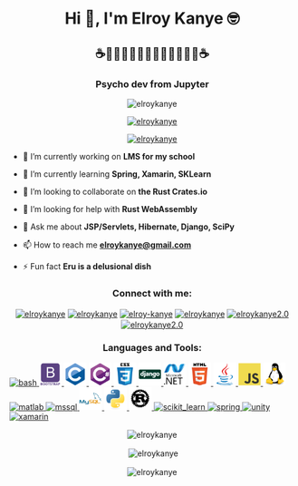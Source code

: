 <h1 align="center">Hi 👋, I'm Elroy Kanye 🤓</h1>
<h2 align="center">☕👨🏾‍💻🤓😃😶😯😒🤗👨🏾‍💻☕</h2>
<h3 align="center">Psycho dev from Jupyter</h3>

<p align="center"> <img src="https://komarev.com/ghpvc/?username=elroykanye&label=Profile%20views&color=0e75b6&style=flat" alt="elroykanye" /> </p>

<p align="center"> <a href="https://github.com/ryo-ma/github-profile-trophy"><img src="https://github-profile-trophy.vercel.app/?username=elroykanye" alt="elroykanye" /></a> </p>

<p align="center"> <a href="https://twitter.com/elroykanye" target="blank"><img src="https://img.shields.io/twitter/follow/elroykanye?logo=twitter&style=for-the-badge" alt="elroykanye" /></a> </p>

- 🔭 I’m currently working on **LMS for my school**

- 🌱 I’m currently learning **Spring, Xamarin, SKLearn**

- 👯 I’m looking to collaborate on **the Rust Crates.io**

- 🤝 I’m looking for help with **Rust WebAssembly**

- 💬 Ask me about **JSP/Servlets, Hibernate, Django, SciPy**

- 📫 How to reach me **elroykanye@gmail.com**

- ⚡ Fun fact **Eru is a delusional dish**

<h3 align="center">Connect with me:</h3>
<p align="center">
<a href="https://dev.to/elroykanye" target="blank"><img align="center" src="https://cdn.jsdelivr.net/npm/simple-icons@3.0.1/icons/dev-dot-to.svg" alt="elroykanye" height="30" width="40" /></a>
<a href="https://twitter.com/elroykanye" target="blank"><img align="center" src="https://raw.githubusercontent.com/rahuldkjain/github-profile-readme-generator/master/src/images/icons/Social/twitter.svg" alt="elroykanye" height="30" width="40" /></a>
<a href="https://linkedin.com/in/elroy-kanye" target="blank"><img align="center" src="https://raw.githubusercontent.com/rahuldkjain/github-profile-readme-generator/master/src/images/icons/Social/linked-in-alt.svg" alt="elroy-kanye" height="30" width="40" /></a>
<a href="https://kaggle.com/elroykanye" target="blank"><img align="center" src="https://raw.githubusercontent.com/rahuldkjain/github-profile-readme-generator/master/src/images/icons/Social/kaggle.svg" alt="elroykanye" height="30" width="40" /></a>
<a href="https://fb.com/elroykanye2.0" target="blank"><img align="center" src="https://raw.githubusercontent.com/rahuldkjain/github-profile-readme-generator/master/src/images/icons/Social/facebook.svg" alt="elroykanye2.0" height="30" width="40" /></a>
<a href="https://instagram.com/elroykanye2.0" target="blank"><img align="center" src="https://raw.githubusercontent.com/rahuldkjain/github-profile-readme-generator/master/src/images/icons/Social/instagram.svg" alt="elroykanye2.0" height="30" width="40" /></a>
</p>

<h3 align="center">Languages and Tools:</h3>
<p align="left"> <a href="https://www.gnu.org/software/bash/" target="_blank"> <img src="https://www.vectorlogo.zone/logos/gnu_bash/gnu_bash-icon.svg" alt="bash" width="40" height="40"/> </a> <a href="https://getbootstrap.com" target="_blank"> <img src="https://raw.githubusercontent.com/devicons/devicon/master/icons/bootstrap/bootstrap-plain-wordmark.svg" alt="bootstrap" width="40" height="40"/> </a> <a href="https://www.cprogramming.com/" target="_blank"> <img src="https://raw.githubusercontent.com/devicons/devicon/master/icons/c/c-original.svg" alt="c" width="40" height="40"/> </a> <a href="https://www.w3schools.com/cs/" target="_blank"> <img src="https://raw.githubusercontent.com/devicons/devicon/master/icons/csharp/csharp-original.svg" alt="csharp" width="40" height="40"/> </a> <a href="https://www.w3schools.com/css/" target="_blank"> <img src="https://raw.githubusercontent.com/devicons/devicon/master/icons/css3/css3-original-wordmark.svg" alt="css3" width="40" height="40"/> </a> <a href="https://www.djangoproject.com/" target="_blank"> <img src="https://raw.githubusercontent.com/devicons/devicon/master/icons/django/django-original.svg" alt="django" width="40" height="40"/> </a> <a href="https://dotnet.microsoft.com/" target="_blank"> <img src="https://raw.githubusercontent.com/devicons/devicon/master/icons/dot-net/dot-net-original-wordmark.svg" alt="dotnet" width="40" height="40"/> </a> <a href="https://www.w3.org/html/" target="_blank"> <img src="https://raw.githubusercontent.com/devicons/devicon/master/icons/html5/html5-original-wordmark.svg" alt="html5" width="40" height="40"/> </a> <a href="https://www.java.com" target="_blank"> <img src="https://raw.githubusercontent.com/devicons/devicon/master/icons/java/java-original.svg" alt="java" width="40" height="40"/> </a> <a href="https://developer.mozilla.org/en-US/docs/Web/JavaScript" target="_blank"> <img src="https://raw.githubusercontent.com/devicons/devicon/master/icons/javascript/javascript-original.svg" alt="javascript" width="40" height="40"/> </a> <a href="https://www.linux.org/" target="_blank"> <img src="https://raw.githubusercontent.com/devicons/devicon/master/icons/linux/linux-original.svg" alt="linux" width="40" height="40"/> </a> <a href="https://www.mathworks.com/" target="_blank"> <img src="https://upload.wikimedia.org/wikipedia/commons/2/21/Matlab_Logo.png" alt="matlab" width="40" height="40"/> </a> <a href="https://www.microsoft.com/en-us/sql-server" target="_blank"> <img src="https://www.svgrepo.com/show/303229/microsoft-sql-server-logo.svg" alt="mssql" width="40" height="40"/> </a> <a href="https://www.mysql.com/" target="_blank"> <img src="https://raw.githubusercontent.com/devicons/devicon/master/icons/mysql/mysql-original-wordmark.svg" alt="mysql" width="40" height="40"/> </a> <a href="https://www.python.org" target="_blank"> <img src="https://raw.githubusercontent.com/devicons/devicon/master/icons/python/python-original.svg" alt="python" width="40" height="40"/> </a> <a href="https://www.rust-lang.org" target="_blank"> <img src="https://raw.githubusercontent.com/devicons/devicon/master/icons/rust/rust-plain.svg" alt="rust" width="40" height="40"/> </a> <a href="https://scikit-learn.org/" target="_blank"> <img src="https://upload.wikimedia.org/wikipedia/commons/0/05/Scikit_learn_logo_small.svg" alt="scikit_learn" width="40" height="40"/> </a> <a href="https://spring.io/" target="_blank"> <img src="https://www.vectorlogo.zone/logos/springio/springio-icon.svg" alt="spring" width="40" height="40"/> </a> <a href="https://unity.com/" target="_blank"> <img src="https://www.vectorlogo.zone/logos/unity3d/unity3d-icon.svg" alt="unity" width="40" height="40"/> </a> <a href="https://dotnet.microsoft.com/apps/xamarin" target="_blank"> <img src="https://raw.githubusercontent.com/detain/svg-logos/780f25886640cef088af994181646db2f6b1a3f8/svg/xamarin.svg" alt="xamarin" width="40" height="40"/> </a> </p>

<p align="center"><img align="center" src="https://github-readme-stats.vercel.app/api/top-langs?username=elroykanye&show_icons=true&locale=en&layout=compact&theme=ayu-mirage" alt="elroykanye" /></p>

<p align="center">&nbsp;<img align="center" src="https://github-readme-stats.vercel.app/api?username=elroykanye&show_icons=true&locale=en&theme=ayu-mirage" alt="elroykanye" /></p>

<p align="center"><img align="center" src="https://github-readme-streak-stats.herokuapp.com/?user=elroykanye&theme=ayu-mirage" alt="elroykanye" /></p>
